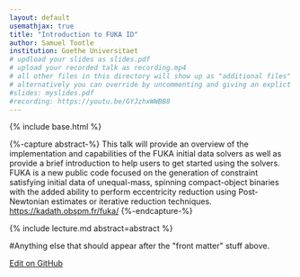 ```yaml
---
layout: default
usemathjax: true
title: "Introduction to FUKA ID"
author: Samuel Tootle
institution: Goethe Universitaet
# updload your slides as slides.pdf
# upload your recorded talk as recording.mp4
# all other files in this directory will show up as "additional files"
# alternatively you can override by uncommenting and giving an explict URL:
#slides: myslides.pdf
#recording: https://youtu.be/GYJzhxWWBB8
---
```

{% include base.html %}

{%-capture abstract-%}
This talk will provide an overview of the implementation and capabilities of the FUKA initial data solvers as well as provide a brief introduction to help users to get started using the solvers.  FUKA is a new public code focused on the generation of constraint satisfying initial data of unequal-mass, spinning compact-object binaries with the added ability to perform eccentricity reduction using Post-Newtonian estimates or iterative reduction techniques.
https://kadath.obspm.fr/fuka/
{%-endcapture-%}

<div class="col-xs-12" markdown="1">
{% include lecture.md abstract=abstract %}

#Anything else that should appear after the "front matter" stuff above.

[Edit on GitHub](https://github.com/EinsteinToolkit/et2021uiuc/edit/master/{{page.path}})
</div>
